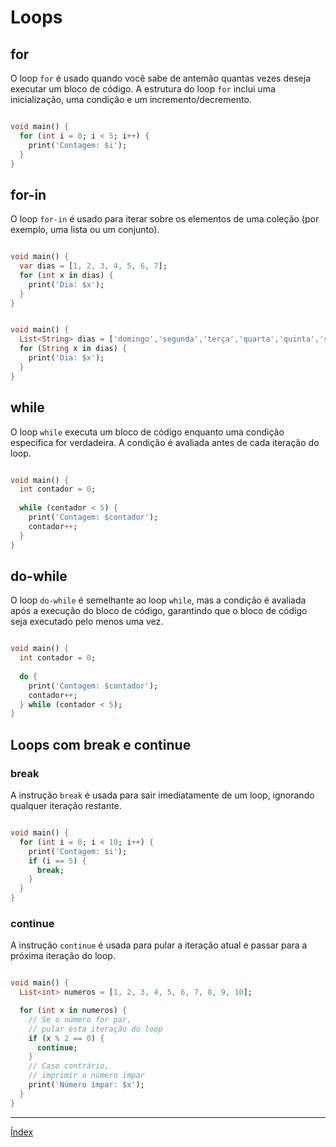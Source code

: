 # Loops


## for
O loop `for` é usado quando você sabe de antemão quantas vezes deseja executar um bloco de código. A estrutura do loop `for` inclui uma inicialização, uma condição e um incremento/decremento.

~~~dart

void main() {
  for (int i = 0; i < 5; i++) {
    print('Contagem: $i');
  }
}
~~~

## for-in
O loop `for-in` é usado para iterar sobre os elementos de uma coleção (por exemplo, uma lista ou um conjunto).

~~~dart

void main() {  
  var dias = [1, 2, 3, 4, 5, 6, 7];  
  for (int x in dias) {  
    print('Dia: $x');  
  }  
}
~~~

~~~dart

void main() {
  List<String> dias = ['domingo','segunda','terça','quarta','quinta','sexta','sábado'];
  for (String x in dias) {
    print('Dia: $x');
  }
}
~~~


## while
O loop `while` executa um bloco de código enquanto uma condição específica for verdadeira. A condição é avaliada antes de cada iteração do loop.

~~~dart

void main() {
  int contador = 0;
  
  while (contador < 5) {
    print('Contagem: $contador');
    contador++;
  }
}
~~~


## do-while
O loop `do-while` é semelhante ao loop `while`, mas a condição é avaliada após a execução do bloco de código, garantindo que o bloco de código seja executado pelo menos uma vez.

~~~dart

void main() {
  int contador = 0;
  
  do {
    print('Contagem: $contador');
    contador++;
  } while (contador < 5);
}
~~~

## Loops com break e continue

### break
A instrução `break` é usada para sair imediatamente de um loop, ignorando qualquer iteração restante.

~~~dart

void main() {
  for (int i = 0; i < 10; i++) {
    print('Contagem: $i');
    if (i == 5) {
      break;
    }
  }
}
~~~

### continue
A instrução `continue` é usada para pular a iteração atual e passar para a próxima iteração do loop.

~~~dart

void main() {
  List<int> numeros = [1, 2, 3, 4, 5, 6, 7, 8, 9, 10];

  for (int x in numeros) {
    // Se o número for par,
    // pular esta iteração do loop
    if (x % 2 == 0) {
      continue;
    }
    // Caso contrário,
    // imprimir o número ímpar
    print('Número ímpar: $x');
  }
}
~~~

---

[Índex](../README.md)